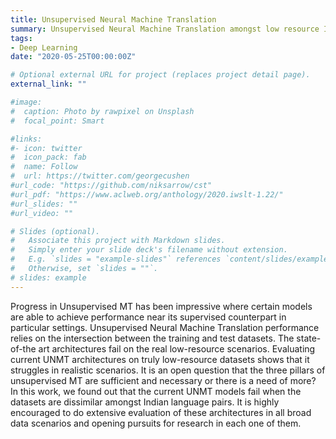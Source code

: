 ```yaml
---
title: Unsupervised Neural Machine Translation
summary: Unsupervised Neural Machine Translation amongst low resource Indian languages.
tags:
- Deep Learning
date: "2020-05-25T00:00:00Z"

# Optional external URL for project (replaces project detail page).
external_link: ""

#image:
#  caption: Photo by rawpixel on Unsplash
#  focal_point: Smart

#links:
#- icon: twitter
#  icon_pack: fab
#  name: Follow
#  url: https://twitter.com/georgecushen
#url_code: "https://github.com/niksarrow/cst"
#url_pdf: "https://www.aclweb.org/anthology/2020.iwslt-1.22/"
#url_slides: ""
#url_video: ""

# Slides (optional).
#   Associate this project with Markdown slides.
#   Simply enter your slide deck's filename without extension.
#   E.g. `slides = "example-slides"` references `content/slides/example-slides.md`.
#   Otherwise, set `slides = ""`.
# slides: example
---
```


Progress in Unsupervised MT has been impressive where certain models are able to achieve
performance near its supervised counterpart in particular settings. Unsupervised Neural
Machine Translation performance relies on the intersection between the training and test
datasets. The state-of-the art architectures fail on the real low-resource scenarios. Evaluating current UNMT architectures on truly low-resource datasets shows that it struggles
in realistic scenarios. It is an open question that the three pillars of unsupervised MT
are sufficient and necessary or there is a need of more? In this work, we found out that
the current UNMT models fail when the datasets are dissimilar amongst Indian language
pairs. It is highly encouraged to do extensive evaluation of these architectures in all broad
data scenarios and opening pursuits for research in each one of them.
